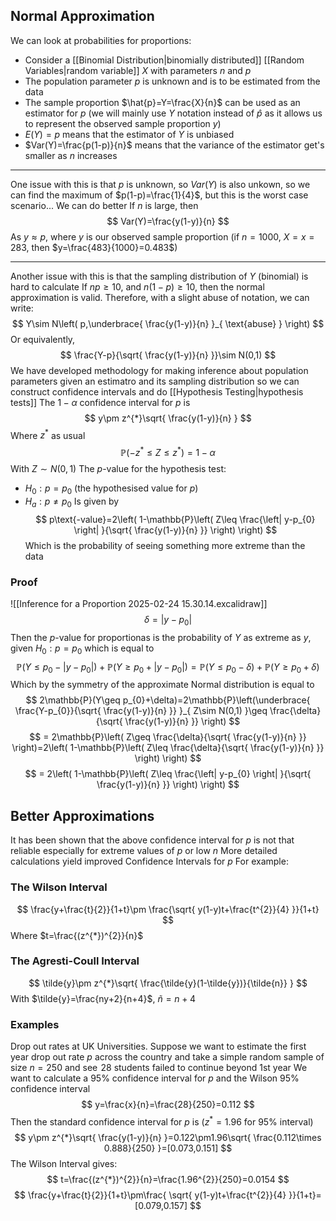 ## Normal Approximation
We can look at probabilities for proportions:
- Consider a [[Binomial Distribution|binomially distributed]] [[Random Variables|random variable]] $X$ with parameters $n$ and $p$
- The population parameter $p$ is unknown and is to be estimated from the data
- The sample proportion $\hat{p}=Y=\frac{X}{n}$ can be used as an estimator for $p$ (we will mainly use $Y$ notation instead of $\hat{p}$ as it allows us to represent the observed sample proportion $y$)
- $E(Y)=p$ means that the estimator of $Y$ is unbiased
- $Var(Y)=\frac{p(1-p)}{n}$ means that the variance of the estimator get's smaller as $n$ increases
___
One issue with this is that $p$ is unknown, so $Var(Y)$ is also unkown, so we can find the maximum of $p(1-p)=\frac{1}{4}$, but this is the worst case scenario... We can do better
If $n$ is large, then
$$
Var(Y)=\frac{y(1-y)}{n}
$$
As $y\approx p$, where $y$ is our observed sample proportion (if $n=1000$, $X=x=283$, then $y=\frac{483}{1000}=0.483$)
___
Another issue with this is that the sampling distribution of $Y$ (binomial) is hard to calculate
If $np\geq 10$, and $n(1-p)\geq 10$, then the normal approximation is valid. Therefore, with a slight abuse of notation, we can write:
$$
Y\sim N\left( p,\underbrace{ \frac{y(1-y)}{n} }_{ \text{abuse} } \right)
$$
Or equivalently,
$$
\frac{Y-p}{\sqrt{ \frac{y(1-y)}{n} }}\sim N(0,1)
$$
We have developed methodology for making inference about population parameters given an estimatro and its sampling distribution so we can construct confidence intervals and do [[Hypothesis Testing|hypothesis tests]]
The $1-\alpha$ confidence interval for $p$ is 
$$
y\pm z^{*}\sqrt{ \frac{y(1-y)}{n} }
$$
Where $z^{*}$ as usual
$$
\mathbb{P}(-z^{*}\leq Z\leq z^{*})=1-\alpha
$$
With $Z\sim N(0,1)$
The $p$-value for the hypothesis test:
- $H_{0}:p=p_{0}$ (the hypothesised value for $p$)
- $H_{a}:p\neq p_{0}$
Is given by
$$
p\text{-value}=2\left( 1-\mathbb{P}\left( Z\leq \frac{\left| y-p_{0} \right| }{\sqrt{ \frac{y(1-y)}{n} }} \right) \right)
$$
Which is the probability of seeing something more extreme than the data
### Proof
![[Inference for a Proportion 2025-02-24 15.30.14.excalidraw]]
$$
\delta=\left| y-p_{0} \right| 
$$
Then the $p$-value for proportionas is the probability of $Y$ as extreme as $y$, given $H_{0}:p=p_{0}$ which is equal to
$$
\mathbb{P}(Y\leq p_{0}-\left| y-p_{0} \right| )+\mathbb{P}(Y\geq p_{0}+\left| y-p_{0} \right| )=\mathbb{P}(Y\leq p_{0}-\delta)+\mathbb{P}(Y\geq p_{0}+\delta)
$$
Which by the symmetry of the approximate Normal distribution is equal to
$$
2\mathbb{P}(Y\geq p_{0}+\delta)=2\mathbb{P}\left(\underbrace{  \frac{Y-p_{0}}{\sqrt{ \frac{y(1-y)}{n} }} }_{ Z\sim N(0,1) }\geq \frac{\delta}{\sqrt{ \frac{y(1-y)}{n} }} \right)
$$
$$
= 2\mathbb{P}\left( Z\geq \frac{\delta}{\sqrt{ \frac{y(1-y)}{n} }} \right)=2\left( 1-\mathbb{P}\left( Z\leq  \frac{\delta}{\sqrt{ \frac{y(1-y)}{n} }} \right) \right)
$$
$$
= 2\left( 1-\mathbb{P}\left( Z\leq  \frac{\left| y-p_{0} \right| }{\sqrt{ \frac{y(1-y)}{n} }} \right) \right)
$$
## Better Approximations
It has been shown that the above confidence interval for $p$ is not that reliable especially for extreme values of $p$ or low $n$
More detailed calculations yield improved Confidence Intervals for $p$
For example:
### The Wilson Interval
$$
\frac{y+\frac{t}{2}}{1+t}\pm \frac{\sqrt{ y(1-y)t+\frac{t^{2}}{4} }}{1+t}
$$
Where $t=\frac{(z^{*})^{2}}{n}$
### The Agresti-Coull Interval
$$
\tilde{y}\pm z^{*}\sqrt{ \frac{\tilde{y}(1-\tilde{y})}{\tilde{n}} }
$$
With $\tilde{y}=\frac{ny+2}{n+4}$, $\tilde{n}=n+4$


### Examples
Drop out rates at UK Universities. Suppose we want to estimate the first year drop out rate $p$ across the country and take a simple random sample of size $n=250$ and see $\hspace{0pt}28$ students failed to continue beyond 1st year 
We want to calculate a $95\%$ confidence interval for $p$ and the Wilson $95\%$ confidence interval
$$
y=\frac{x}{n}=\frac{28}{250}=0.112
$$
Then the standard confidence interval for $p$ is ($z^{*}=1.96$ for $95\%$ interval)
$$
y\pm z^{*}\sqrt{ \frac{y(1-y)}{n} }=0.122\pm1.96\sqrt{ \frac{0.112\times 0.888}{250} }=[0.073,0.151]
$$
The Wilson Interval gives:
$$
t=\frac{(z^{*})^{2}}{n}=\frac{1.96^{2}}{250}=0.0154
$$
$$
\frac{y+\frac{t}{2}}{1+t}\pm\frac{  \sqrt{ y(1-y)t+\frac{t^{2}}{4} }}{1+t}=[0.079,0.157]
$$